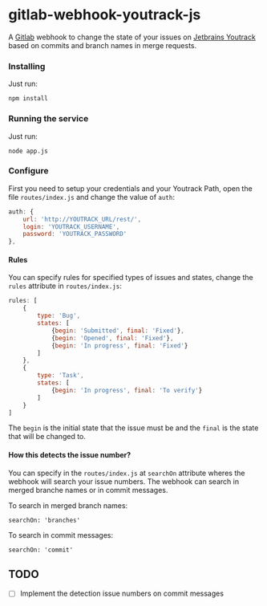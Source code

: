 gitlab-webhook-youtrack-js
==========================

A [Gitlab](https://www.gitlab.com/) webhook to change the state of your issues on [Jetbrains Youtrack](http://www.jetbrains.com/youtrack/) based on commits and branch names in merge requests.

### Installing

Just run:

	npm install

### Running the service

Just run:

	node app.js
	
### Configure

First you need to setup your credentials and your Youtrack Path, open the file `routes/index.js` and change the value of `auth`:

```javascript
auth: {
	url: 'http://YOUTRACK_URL/rest/',
	login: 'YOUTRACK_USERNAME',
	password: 'YOUTRACK_PASSWORD'
},
```

#### Rules

You can specify rules for specified types of issues and states, change the `rules` attribute in `routes/index.js`:

```javascript
rules: [
	{
		type: 'Bug',
		states: [
			{begin: 'Submitted', final: 'Fixed'},
			{begin: 'Opened', final: 'Fixed'},
			{begin: 'In progress', final: 'Fixed'}
		]
	},
	{
		type: 'Task',
		states: [
			{begin: 'In progress', final: 'To verify'}					
		]
	}
]
```

The `begin` is the initial state that the issue must be and the `final` is the state that will be changed to.

#### How this detects the issue number?

You can specify in the `routes/index.js` at `searchOn` attribute wheres the webhook will search your issue numbers. The webhook can search in merged branche names or in commit messages.

To search in merged branch names:

	searchOn: 'branches'
	
To search in commit messages:

	searchOn: 'commit'
	
## TODO

- [ ] Implement the detection issue numbers on commit messages